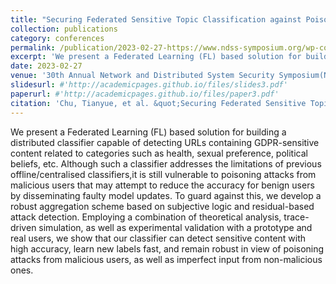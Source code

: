 ```yaml
---
title: "Securing Federated Sensitive Topic Classification against Poisoning Attacks"
collection: publications
category: conferences
permalink: /publication/2023-02-27-https://www.ndss-symposium.org/wp-content/uploads/2023/02/ndss2023_s112_paper.pdf
excerpt: 'We present a Federated Learning (FL) based solution for building a distributed classifier capable of detecting URLs containing GDPR-sensitive content related to categories such as health, sexual preference, political beliefs, etc. Although such a classifier addresses the limitations of previous offline/centralised classifiers,it is still vulnerable to poisoning attacks from malicious users that may attempt to reduce the accuracy for benign users by disseminating faulty model updates. To guard against this, we develop a robust aggregation scheme based on subjective logic and residual-based attack detection. Employing a combination of theoretical analysis, trace-driven simulation, as well as experimental validation with a prototype and real users, we show that our classifier can detect sensitive content with high accuracy, learn new labels fast, and remain robust in view of poisoning attacks from malicious users, as well as imperfect input from non-malicious ones.'
date: 2023-02-27
venue: '30th Annual Network and Distributed System Security Symposium(NDSS)'
slidesurl: #'http://academicpages.github.io/files/slides3.pdf'
paperurl: #'http://academicpages.github.io/files/paper3.pdf'
citation: 'Chu, Tianyue, et al. &quot;Securing Federated Sensitive Topic Classification against Poisoning Attacks.&quot; <i>30th Annual Network and Distributed System Security Symposium, NDSS 2023</i>. San Diego, California, USA, February 27 - March 3, 2023.'
---
```

We present a Federated Learning (FL) based solution for building a distributed classifier capable of detecting URLs containing GDPR-sensitive content related to categories such as health, sexual preference, political beliefs, etc. Although such a classifier addresses the limitations of previous offline/centralised classifiers,it is still vulnerable to poisoning attacks from malicious users that may attempt to reduce the accuracy for benign users by disseminating faulty model updates. To guard against this, we develop a robust aggregation scheme based on subjective logic and residual-based attack detection. Employing a combination of theoretical analysis, trace-driven simulation, as well as experimental validation with a prototype and real users, we show that our classifier can detect sensitive content with high accuracy, learn new labels fast, and remain robust in view of poisoning attacks from malicious users, as well as imperfect input from non-malicious ones.

